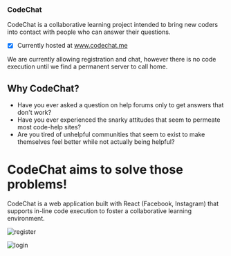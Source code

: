 ### CodeChat  
CodeChat is a collaborative learning project intended to bring new coders into contact with people who can answer their questions. 

- [x] Currently hosted at www.codechat.me

We are currently allowing registration and chat, however there is no code execution until we find a permanent server to call home.


## Why CodeChat?
- Have you ever asked a question on help forums only to get answers that don't work?
- Have you ever experienced the snarky attitudes that seem to permeate most code-help sites?
- Are you tired of unhelpful communities that seem to exist to make themselves feel better while not actually being helpful?

# CodeChat aims to solve those problems!

CodeChat is a web application built with React (Facebook, Instagram) that supports in-line code execution to foster a collaborative learning environment.

![register](https://github.com/NachoChef/CodeChat/blob/master/images/register.png?raw=true)

![login](https://github.com/NachoChef/CodeChat/blob/master/images/login.png?raw=true)
